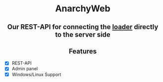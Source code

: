 <h1 align=center>AnarchyWeb</h1>

<h2 align=center>Our REST-API for connecting the <a href="https://github.com/AnarchyLoader/AnarchyLoader">loader</a> directly to the server side</h2>

<h2 align=center>Features</h2>

-   [x] REST-API
-   [x] Admin panel
-   [x] Windows/Linux Support
